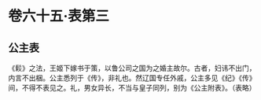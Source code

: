 # 卷六十五·表第三

## 公主表

《鬏》之法，王姬下嫁书于策，以鲁公司之国为之婚主故尔。古者，妇讳不出门，内言不出梱。公主悉列于《传》，非礼也。然辽国专任外戚，公主多见《纪》《传》间，不得不表见之。礼，男女异长，不当与皇子同列，别为《公主附表》。（表略）
